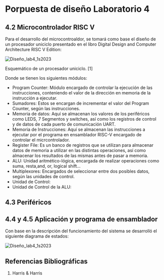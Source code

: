 # Porpuesta de diseño Laboratorio 4
## 4.2 Microcontrolador RISC V

Para el desarrollo del microcontroaldor, se tomará como base el diseño de un procesador uniciclo presentado en el libro Digital Design and Computer Architecture RISC V Edition:



![Diseño_lab4_1s2023](https://user-images.githubusercontent.com/99456315/236791063-e1140dd6-b4d0-4a44-b722-7aec50a2edf7.jpg)

Esquemático de un procesador uniciclo. [1]

Donde se tienen los siguientes módulos:
* Program Counter: Módulo encargado de controlar la ejecución de las instrucciones, conteniendo el valor de la dirección en memoria de la instrucción a ejecutar.
* Sumadores: Estos se encargan de incrementar el valor del Program Counter, según las instrucciones.
* Memoria de datos: Aquí se almacenan los valores de los periféricos como LEDS, 7 Segmentos y switches, así como los registros de control y de datos de cada puerto de comunicación UART.
* Memoria de Instrucciones: Aquí se almacenan las instrucciones a ejecutar por el programa en ensamblador RISC-V encargado de controlar el micrcontrolador.
* Register File: Es un banco de registros que se utilizan para almacenar datos de memoria a utilizar en las distintas operaciones, así como almacenar los resultados de las mismas antes de pasar a memoria.
*  ALU: Unidad aritmético-lógica, encargada de realizar operaciones como suma, resta,and, or, logical shift...
* Multiplexores: Encargados de seleccionar entre dos posibles datos, según las unidades de control.
* Unidad de Control: 
* Unidad de Control de la ALU:
## 4.3  Periféricos
## 4.4 y 4.5 Aplicación y programa de ensamblador

Con base en la descripción del funcionamiento del sistema se desarrolló el siguiente diagrama de estados:

![Diseño_lab4_1s2023](https://user-images.githubusercontent.com/99456315/236822292-771d048c-4e65-4500-8ca5-b2feb6145bf3.jpg)



## Referencias Bibliográficas
1.  Harris & Harris
 

